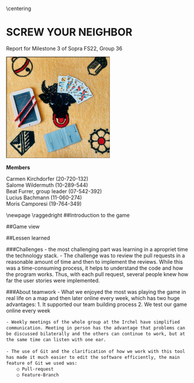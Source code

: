 \centering

# SCREW YOUR NEIGHBOR

Report for Milestone 3 of Sopra FS22, Group 36

![cover (source B. Furrer)](../header/jass-image.png)

**Members**

Carmen Kirchdorfer (20-720-132)  
Salome Wildermuth (10-289-544)  
Beat Furrer, group leader (07-542-392)  
Lucius Bachmann (11-060-274)  
Moris Camporesi (19-764-349)

\newpage
\raggedright
##Introduction to the game

##Game view

##Lessen learned

###Challenges
	- the most challenging part was learning in a apropriet time the technology stack. 
	- The challenge was to review the pull requests in a reasonable amount of time and then to implement the reviews.
	While this was a time-consuming process, it helps to understand the code and how the program works.
Thus, with each pull request, several people knew how far the user stories were implemented.


###About teamwork
	- What we enjoyed the most was playing the game in real life on a map and then later online every week, which has two huge advantages:
	1. It supported our team building process
	2. We test our game online every week

	- Weekly meetings of the whole group at the Irchel have simplified communication. Meeting in person has the advantage that problems can be discussed bilaterally and the others can continue to work, but at the same time can listen with one ear.
	
	- The use of Git and the clarification of how we work with this tool has made it much easier to edit the software efficiently, the main feature of Git we used was: 
		○ Pull-request
		○ Feature-Branch 
